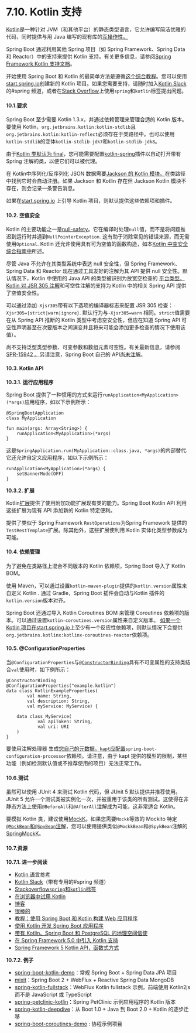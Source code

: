 # 7.10. Kotlin 支持

[Kotlin](https://kotlinlang.org/)是一种针对 JVM（和其他平台）的静态类型语言，它允许编写简洁优雅的代码，同时提供与用 Java 编写的现有库的[互操作性。](https://kotlinlang.org/docs/reference/java-interop.html)

Spring Boot 通过利用其他 Spring 项目（如 Spring Framework、Spring Data 和 Reactor）中的支持来提供 Kotlin 支持。有关更多信息，请参阅[Spring Framework Kotlin 支持文档](https://docs.spring.io/spring-framework/docs/5.3.22/reference/html/languages.html#kotlin)。

开始使用 Spring Boot 和 Kotlin 的最简单方法是遵循[这个综合教程](https://spring.io/guides/tutorials/spring-boot-kotlin/)。您可以使用[start.spring.io](https://start.spring.io/#!language=kotlin)创建新的 Kotlin 项目。如果您需要支持，请随时加入[Kotlin Slack](https://slack.kotlinlang.org/)的#spring 频道，或者在[Stack Overflow](https://stackoverflow.com/questions/tagged/spring+kotlin)上使用`spring`和`kotlin`标签提出问题。

#### 10.1.要求

Spring Boot 至少需要 Kotlin 1.3.x，并通过依赖管理来管理合适的 Kotlin 版本。要使用 Kotlin，`org.jetbrains.kotlin:kotlin-stdlib`且`org.jetbrains.kotlin:kotlin-reflect`必须存在于类路径中。也可以使用`kotlin-stdlib`的变体`kotlin-stdlib-jdk7`和`kotlin-stdlib-jdk8`。

由于[Kotlin 类默认为 final](https://discuss.kotlinlang.org/t/classes-final-by-default/166)，您可能需要配置[kotlin-spring](https://kotlinlang.org/docs/reference/compiler-plugins.html#spring-support)插件以自动打开带有 Spring 注解的类，以便它们可以被代理。

在 Kotlin中序列化/反序列化 JSON 数据需要[Jackson 的 Kotlin 模块。](https://github.com/FasterXML/jackson-module-kotlin)在类路径中找到它时会自动注册。如果 Jackson 和 Kotlin 存在但 Jackson Kotlin 模块不存在，则会记录一条警告消息。

如果在[start.spring.io](https://start.spring.io/#!language=kotlin) 上引导 Kotlin 项目，则默认提供这些依赖项和插件。

#### 10.2. 空值安全

Kotlin 的主要功能之一是[null-safety](https://kotlinlang.org/docs/reference/null-safety.html)。它在编译时处理`null`值，而不是将问题推迟到运行时并遇到`NullPointerException`. 这有助于消除常见的错误来源，而无需使用`Optional`. Kotlin 还允许使用具有可为空值的函数构造，如本[Kotlin 中空安全综合指南中](https://www.baeldung.com/kotlin-null-safety)所述。

尽管 Java 不允许在其类型系统中表达 null 安全性，但 Spring Framework、Spring Data 和 Reactor 现在通过工具友好的注解为其 API 提供 null 安全性。默认情况下，Kotlin 中使用的 Java API 的类型被识别为放宽空检查的 [平台类型。](https://kotlinlang.org/docs/reference/java-interop.html#null-safety-and-platform-types)[Kotlin 对 JSR 305 注解](https://kotlinlang.org/docs/reference/java-interop.html#jsr-305-support)和可空性注解的支持为 Kotlin 中的相关 Spring API 提供了空值安全性。

可以通过添加`-Xjsr305`带有以下选项的编译器标志来配置 JSR 305 检查：`-Xjsr305={strict|warn|ignore}`. 默认行为与`-Xjsr305=warn` 相同。`strict`值需要在从 Spring API 推断的 Kotlin 类型中考虑空安全性，但应在知道 Spring API 可空性声明甚至在次要版本之间演变并且将来可能会添加更多检查的情况下使用该值）。

尚不支持泛型类型参数、可变参数和数组元素可空性。有关最新信息，请参阅[SPR-15942 。](https://jira.spring.io/browse/SPR-15942)另请注意，Spring Boot 自己的 API[尚未注解](https://github.com/spring-projects/spring-boot/issues/10712)。

#### 10.3. Kotlin API

**10.3.1. 运行应用程序**

Spring Boot 提供了一种惯用的方式来运行`runApplication<MyApplication>(*args)`应用程序，如以下示例所示：

```
@SpringBootApplication
class MyApplication
​
fun main(args: Array<String>) {
    runApplication<MyApplication>(*args)
}
```

这是`SpringApplication.run(MyApplication::class.java, *args)`的内部替代. 它还允许自定义应用程序，如以下示例所示：

```
runApplication<MyApplication>(*args) {
    setBannerMode(OFF)
}
```

**10.3.2. 扩展**

Kotlin[扩展](https://kotlinlang.org/docs/reference/extensions.html)提供了使用附加功能扩展现有类的能力。Spring Boot Kotlin API 利用这些扩展为现有 API 添加新的 Kotlin 特定便利。

提供了类似于 Spring Framework `RestOperations`为Spring Framework 提供的`TestRestTemplate`扩展。除其他外，这些扩展使利用 Kotlin 实体化类型参数成为可能。

#### 10.4. 依赖管理

为了避免在类路径上混合不同版本的 Kotlin 依赖项，Spring Boot 导入了 Kotlin BOM。

使用 Maven，可以通过设置`kotlin-maven-plugin`提供的`kotlin.version`属性来自定义 Kotlin . 通过 Gradle，Spring Boot 插件会自动与Kotlin 插件的`kotlin.version`版本对齐。

Spring Boot 还通过导入 Kotlin Coroutines BOM 来管理 Coroutines 依赖项的版本。可以通过设置`kotlin-coroutines.version`属性来自定义版本。 [如果一个 Kotlin 项目在start.spring.io](https://start.spring.io/#!language=kotlin)上至少有一个反应性依赖项，则默认情况下会提供`org.jetbrains.kotlinx:kotlinx-coroutines-reactor`依赖项。

#### 10.5. @ConfigurationProperties

当`@ConfigurationProperties`与[`@ConstructorBinding`](https://docs.spring.io/spring-boot/docs/current/reference/html/features.html#features.external-config.typesafe-configuration-properties.constructor-binding)具有不可变属性的支持类结合`val`使用时，如下例所示：

```
@ConstructorBinding
@ConfigurationProperties("example.kotlin")
data class KotlinExampleProperties(
        val name: String,
        val description: String,
        val myService: MyService) {
​
    data class MyService(
            val apiToken: String,
            val uri: URI
    )
}
```

要使用注解处理器 生成[您自己的元数据，](https://docs.spring.io/spring-boot/docs/current/reference/html/configuration-metadata.html#appendix.configuration-metadata.annotation-processor)[`kapt`应配置](https://kotlinlang.org/docs/reference/kapt.html)`spring-boot-configuration-processor`依赖项。请注意，由于 kapt 提供的模型的限制，某些功能（例如检测默认值或不推荐使用的项目）无法正常工作。

#### 10.6.测试

虽然可以使用 JUnit 4 来测试 Kotlin 代码，但 JUnit 5 默认提供并推荐使用。JUnit 5 允许一个测试类被实例化一次，并被重用于该类的所有测试。这使得在非静态方法上使用`@BeforeAll`和`@AfterAll`注解成为可能，这非常适合 Kotlin。

要模拟 Kotlin 类，建议使用[MockK](https://mockk.io/)。如果您需要`Mockk`等效的 Mockito 特定[`@MockBean`和`@SpyBean`注解](https://docs.spring.io/spring-boot/docs/current/reference/html/features.html#features.testing.spring-boot-applications.mocking-beans)，您可以使用提供类似`@MockkBean`和`@SpykBean`注解的[SpringMockK](https://github.com/Ninja-Squad/springmockk)。

#### 10.7.资源

**10.7.1. 进一步阅读**

* [Kotlin 语言参考](https://kotlinlang.org/docs/reference/)
* [Kotlin Slack](https://kotlinlang.slack.com/)（带有专用的#spring 频道）
* [Stackoverflow`spring`和`kotlin`标签](https://stackoverflow.com/questions/tagged/spring+kotlin)
* [在浏览器中试用 Kotlin](https://try.kotlinlang.org/)
* [博客](https://blog.jetbrains.com/kotlin/)
* [很棒的](https://kotlin.link/)
* [教程：使用 Spring Boot 和 Kotlin 构建 Web 应用程序](https://spring.io/guides/tutorials/spring-boot-kotlin/)
* [使用 Kotlin 开发 Spring Boot 应用程序](https://spring.io/blog/2016/02/15/developing-spring-boot-applications-with-kotlin)
* [带有 Kotlin、Spring Boot 和 PostgreSQL 的地理空间信使](https://spring.io/blog/2016/03/20/a-geospatial-messenger-with-kotlin-spring-boot-and-postgresql)
* [在 Spring Framework 5.0 中引入 Kotlin 支持](https://spring.io/blog/2017/01/04/introducing-kotlin-support-in-spring-framework-5-0)
* [Spring Framework 5 Kotlin API，函数式方式](https://spring.io/blog/2017/08/01/spring-framework-5-kotlin-apis-the-functional-way)

**10.7.2. 例子**

* [spring-boot-kotlin-demo](https://github.com/sdeleuze/spring-boot-kotlin-demo)：常规 Spring Boot + Spring Data JPA 项目
* [mixit](https://github.com/mixitconf/mixit)：Spring Boot 2 + WebFlux + Reactive Spring Data MongoDB
* [spring-kotlin-fullstack](https://github.com/sdeleuze/spring-kotlin-fullstack)：WebFlux Kotlin fullstack 示例，前端使用 Kotlin2js 而不是 JavaScript 或 TypeScript
* [spring-petclinic-kotlin](https://github.com/spring-petclinic/spring-petclinic-kotlin)：Spring PetClinic 示例应用程序的 Kotlin 版本
* [spring-kotlin-deepdive](https://github.com/sdeleuze/spring-kotlin-deepdive)：从 Boot 1.0 + Java 到 Boot 2.0 + Kotlin 的逐步迁移
* [spring-boot-coroutines-demo](https://github.com/sdeleuze/spring-boot-coroutines-demo) : 协程示例项目

###
